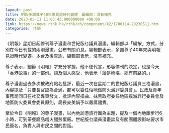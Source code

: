 ```yaml
---
layout: post
title: 明報多謝尊子40年來見證時代變遷　編輯部：沒有補充
date: 2023-05-11 11:03:43.000000000 +08:00
link: https://news.rthk.hk/rthk/ch/component/k2/1700114-20230511.htm
categories: rthk
---
```


《明報》星期日起停刊尊子漫畫和世紀版乜議員漫畫。編輯部以「編按」方式，分別在今日刊載的兩則漫畫，公布有關消息。編輯部表示，多謝尊子40年來與明報見證時代變遷。本台及後查詢，編輯部表示，沒有補充。

尊子表示，細節《明報》才充分掌握，他不便代言，形容停刊的決定，也是今天「香港故事」的一部份。談及個人感受，他表示「縱是崎嶇，總有前路的。」

尊子漫畫過去多次被政府點名批評，最近一次在星期二的世紀版乜議員三格漫畫，內容提及「只要長官認為合適，都可以委任佢哋做防火滅罪委員會」。民政及青年事務局同日在社交專頁發文，批評內容扭曲、抹黑政府委任地區撲滅罪行委員會及地區防火委員會委員原則，局長麥美娟予以嚴厲譴責。

至於今日《明報》的尊子漫畫，以內地訪港旅行團為主題，提及一個內地團步行6小時，可到茶餐廳品嚐火腿煎蛋飯。世紀版乜議員漫畫談及有關團體設街站要求市民簽名，負責人與市民之間的對話。
